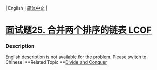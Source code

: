 | English | [简体中文](README.md) |

# [面试题25. 合并两个排序的链表  LCOF](https://leetcode-cn.com/problems/he-bing-liang-ge-pai-xu-de-lian-biao-lcof)
 ### Description
English description is not available for the problem. Please switch to Chinese.
**Related Topic	**[Divide and Conquer](https://leetcode-cn.com/tag/divide-and-conquer) 